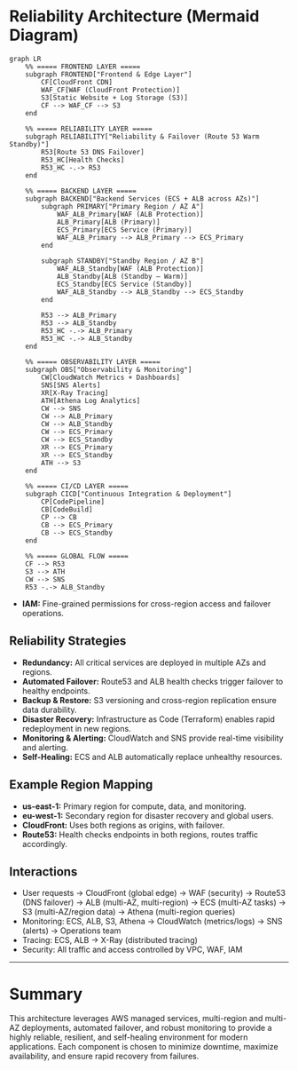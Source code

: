 # Reliability Architecture (Mermaid Diagram)

```mermaid
graph LR
    %% ===== FRONTEND LAYER =====
    subgraph FRONTEND["Frontend & Edge Layer"]
        CF[CloudFront CDN]
        WAF_CF[WAF (CloudFront Protection)]
        S3[Static Website + Log Storage (S3)]
        CF --> WAF_CF --> S3
    end

    %% ===== RELIABILITY LAYER =====
    subgraph RELIABILITY["Reliability & Failover (Route 53 Warm Standby)"]
        R53[Route 53 DNS Failover]
        R53_HC[Health Checks]
        R53_HC -.-> R53
    end

    %% ===== BACKEND LAYER =====
    subgraph BACKEND["Backend Services (ECS + ALB across AZs)"]
        subgraph PRIMARY["Primary Region / AZ A"]
            WAF_ALB_Primary[WAF (ALB Protection)]
            ALB_Primary[ALB (Primary)]
            ECS_Primary[ECS Service (Primary)]
            WAF_ALB_Primary --> ALB_Primary --> ECS_Primary
        end

        subgraph STANDBY["Standby Region / AZ B"]
            WAF_ALB_Standby[WAF (ALB Protection)]
            ALB_Standby[ALB (Standby – Warm)]
            ECS_Standby[ECS Service (Standby)]
            WAF_ALB_Standby --> ALB_Standby --> ECS_Standby
        end

        R53 --> ALB_Primary
        R53 --> ALB_Standby
        R53_HC -.-> ALB_Primary
        R53_HC -.-> ALB_Standby
    end

    %% ===== OBSERVABILITY LAYER =====
    subgraph OBS["Observability & Monitoring"]
        CW[CloudWatch Metrics + Dashboards]
        SNS[SNS Alerts]
        XR[X-Ray Tracing]
        ATH[Athena Log Analytics]
        CW --> SNS
        CW --> ALB_Primary
        CW --> ALB_Standby
        CW --> ECS_Primary
        CW --> ECS_Standby
        XR --> ECS_Primary
        XR --> ECS_Standby
        ATH --> S3
    end

    %% ===== CI/CD LAYER =====
    subgraph CICD["Continuous Integration & Deployment"]
        CP[CodePipeline]
        CB[CodeBuild]
        CP --> CB
        CB --> ECS_Primary
        CB --> ECS_Standby
    end

    %% ===== GLOBAL FLOW =====
    CF --> R53
    S3 --> ATH
    CW --> SNS
    R53 -.-> ALB_Standby
```
- **IAM:** Fine-grained permissions for cross-region access and failover operations.

## Reliability Strategies

- **Redundancy:** All critical services are deployed in multiple AZs and regions.
- **Automated Failover:** Route53 and ALB health checks trigger failover to healthy endpoints.
- **Backup & Restore:** S3 versioning and cross-region replication ensure data durability.
- **Disaster Recovery:** Infrastructure as Code (Terraform) enables rapid redeployment in new regions.
- **Monitoring & Alerting:** CloudWatch and SNS provide real-time visibility and alerting.
- **Self-Healing:** ECS and ALB automatically replace unhealthy resources.

## Example Region Mapping

- **us-east-1:** Primary region for compute, data, and monitoring.
- **eu-west-1:** Secondary region for disaster recovery and global users.
- **CloudFront:** Uses both regions as origins, with failover.
- **Route53:** Health checks endpoints in both regions, routes traffic accordingly.

## Interactions

- User requests → CloudFront (global edge) → WAF (security) → Route53 (DNS failover) → ALB (multi-AZ, multi-region) → ECS (multi-AZ tasks) → S3 (multi-AZ/region data) → Athena (multi-region queries)
- Monitoring: ECS, ALB, S3, Athena → CloudWatch (metrics/logs) → SNS (alerts) → Operations team
- Tracing: ECS, ALB → X-Ray (distributed tracing)
- Security: All traffic and access controlled by VPC, WAF, IAM

---

# Summary

This architecture leverages AWS managed services, multi-region and multi-AZ deployments, automated failover, and robust monitoring to provide a highly reliable, resilient, and self-healing environment for modern applications. Each component is chosen to minimize downtime, maximize availability, and ensure rapid recovery from failures.